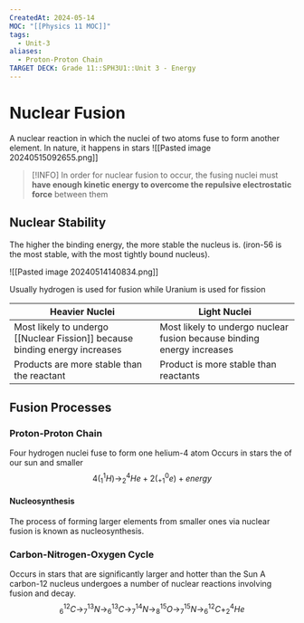 ```yaml
---
CreatedAt: 2024-05-14
MOC: "[[Physics 11 MOC]]"
tags:
  - Unit-3
aliases:
  - Proton-Proton Chain
TARGET DECK: Grade 11::SPH3U1::Unit 3 - Energy
---
```


# Nuclear Fusion
A nuclear reaction in which the nuclei of two atoms fuse to form another element. In nature, it happens in stars
![[Pasted image 20240515092655.png]]
<!--ID: 1716814411667-->


> [!INFO]
> In order for nuclear fusion to occur, the fusing nuclei must **have enough kinetic energy to overcome the repulsive electrostatic force** between them

## Nuclear Stability
The higher the binding energy, the more stable the nucleus is. (iron-56 is the most stable, with the most tightly bound nucleus).

![[Pasted image 20240514140834.png]]

Usually hydrogen is used for fusion while Uranium is used for fission

| Heavier Nuclei                                                              | Light Nuclei                                                           |
| --------------------------------------------------------------------------- | ---------------------------------------------------------------------- |
| Most likely to undergo [[Nuclear Fission]] because binding energy increases | Most likely to undergo nuclear fusion because binding energy increases |
| Products are more stable than the reactant                                  | Product is more stable than reactants                                  |

## Fusion Processes

### Proton-Proton Chain
Four hydrogen nuclei fuse to form one helium-4 atom
Occurs in stars the of our sun and smaller
$$4(^1_{1}H) \to ^4_{2}He + 2(^0_{+1}e) + energy$$
<!--ID: 1716814411679-->

#### Nucleosynthesis
The process of forming larger elements from smaller ones via nuclear fusion is known as nucleosynthesis.

### Carbon-Nitrogen-Oxygen Cycle
Occurs in stars that are significantly larger and hotter than the Sun
A carbon-12 nucleus undergoes a number of nuclear reactions involving fusion and decay.
$$^{12}_{6}C \to ^{13}_{7}N \to ^{13}_{6}C \to ^{14}_{7}N \to ^{15}_{8}O \to ^{15}_{7}N \to ^{12}_{6}C + ^4_{2}He$$

